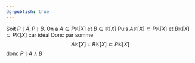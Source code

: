```yaml
---
dg-publish: true
---
```


Soit $P\mid A, P\mid B$.
On a $A\in P\mathbb{K}[X]$ et $B\in\mathbb{K}[X]$
Puis $A\mathbb{K}[X]\subset P\mathbb{K}{[X]}$ et $B\mathbb{K}[X]\subset P\mathbb{K}[X]$ car idéal
Donc par somme
$$
A\mathbb{K}[X]+B\mathbb{K}[X]\subset P\mathbb{K}[X]
$$
donc $P\mid A\land B$